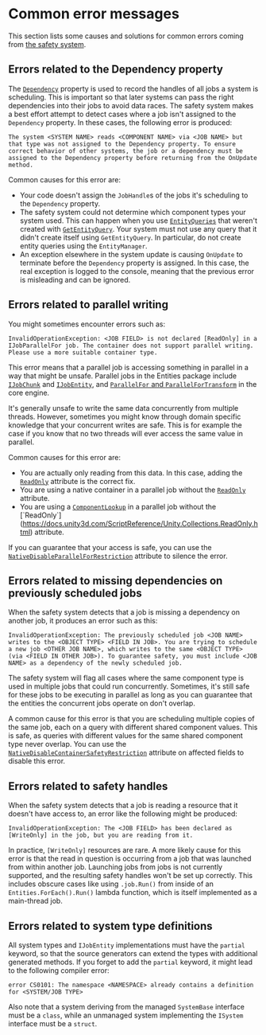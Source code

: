 # Common error messages
This section lists some causes and solutions for common errors coming from [the safety system](concepts-safety.md).

## Errors related to the Dependency property
The [`Dependency`](xref:Unity.Entities.SystemState.Dependency) property is used to record the handles of all jobs a system is scheduling. This is important so that later systems can pass the right dependencies into their jobs to avoid data races. The safety system makes a best effort attempt to detect cases where a job isn't assigned to the `Dependency` property. In these cases, the following error is produced:

```
The system <SYSTEM NAME> reads <COMPONENT NAME> via <JOB NAME> but that type was not assigned to the Dependency property. To ensure correct behavior of other systems, the job or a dependency must be assigned to the Dependency property before returning from the OnUpdate method.
```

Common causes for this error are:
 - Your code doesn't assign the `JobHandle`s of the jobs it's scheduling to the `Dependency` property.
 - The safety system could not determine which component types your system used. This can happen when you use [`EntityQueries`](xref:Unity.Entities.EntityQuery) that weren't created with [`GetEntityQuery`](xref:Unity.Entities.SystemState.GetEntityQuery*). Your system must not use any query that it didn't create itself using `GetEntityQuery`. In particular, do not create entity queries using the `EntityManager`.
 - An exception elsewhere in the system update is causing `OnUpdate` to terminate before the `Dependency` property is assigned. In this case, the real exception is logged to the console, meaning that the previous error is misleading and can be ignored.

## Errors related to parallel writing

You might sometimes encounter errors such as:

```
InvalidOperationException: <JOB FIELD> is not declared [ReadOnly] in a IJobParallelFor job. The container does not support parallel writing. Please use a more suitable container type.
```

This error means that a parallel job is accessing something in parallel in a way that might be unsafe. Parallel jobs in the Entities package include [`IJobChunk`](xref:Unity.Entities.IJobChunk) and [`IJobEntity`](xref:Unity.Entities.IJobEntity), and [`ParallelFor` and `ParallelForTransform`](xref:um-job-system-jobs) in the core engine.

It's generally unsafe to write the same data concurrently from multiple threads. However, sometimes you might know through domain specific knowledge that your concurrent writes are safe. This is for example the case if you know that no two threads will ever access the same value in parallel.

Common causes for this error are:
 - You are actually only reading from this data. In this case, adding the [`ReadOnly`](https://docs.unity3d.com/ScriptReference/Unity.Collections.ReadOnly.html) attribute is the correct fix. 
 - You are using a native container in a parallel job without the [`ReadOnly`](https://docs.unity3d.com/ScriptReference/Unity.Collections.ReadOnly.html) attribute.
 - You are using a [`ComponentLookup`](xref:Unity.Entities.ComponentLookup`1) in a parallel job without the [`ReadOnly`](https://docs.unity3d.com/ScriptReference/Unity.Collections.ReadOnly.html) attribute.

If you can guarantee that your access is safe, you can use the [`NativeDisableParallelForRestriction`](https://docs.unity3d.com/ScriptReference/Unity.Collections.NativeDisableParallelForRestrictionAttribute.html) attribute to silence the error.

## Errors related to missing dependencies on previously scheduled jobs

When the safety system detects that a job is missing a dependency on another job, it produces an error such as this:

```
InvalidOperationException: The previously scheduled job <JOB NAME> writes to the <OBJECT TYPE> <FIELD IN JOB>. You are trying to schedule a new job <OTHER JOB NAME>, which writes to the same <OBJECT TYPE> (via <FIELD IN OTHER JOB>). To guarantee safety, you must include <JOB NAME> as a dependency of the newly scheduled job.
```

The safety system will flag all cases where the same component type is used in multiple jobs that could run concurrently. Sometimes, it's still safe for these jobs to be executing in parallel as long as you can guarantee that the entities the concurrent jobs operate on don't overlap.

A common cause for this error is that you are scheduling multiple copies of the same job, each on a query with different shared component values. This is safe, as queries with different values for the same shared component type never overlap. You can use the [`NativeDisableContainerSafetyRestriction`](https://docs.unity3d.com/ScriptReference/Unity.Collections.LowLevel.Unsafe.NativeDisableContainerSafetyRestrictionAttribute.html) attribute on affected fields to disable this error.

## Errors related to safety handles

When the safety system detects that a job is reading a resource that it doesn't have access to, an error like the following might be produced:

```
InvalidOperationException: The <JOB FIELD> has been declared as [WriteOnly] in the job, but you are reading from it.
```
In practice, `[WriteOnly]` resources are rare. A more likely cause for this error is that the read in question is occurring from a job that was launched from within another job. Launching jobs from jobs is not currently supported, and the resulting safety handles won't be set up correctly. This includes obscure cases like using `.job.Run()` from inside of an `Entities.ForEach().Run()` lambda function, which is itself implemented as a main-thread job. 

## Errors related to system type definitions

All system types and `IJobEntity` implementations must have the `partial` keyword, so that the source generators can extend the types with additional generated methods. If you forget to add the `partial` keyword, it might lead to the following compiler error:

```
error CS0101: The namespace <NAMESPACE> already contains a definition for <SYSTEM/JOB TYPE>
```

Also note that a system deriving from the managed `SystemBase` interface must be a `class`,
while an unmanaged system implementing the `ISystem` interface must be a `struct`.
